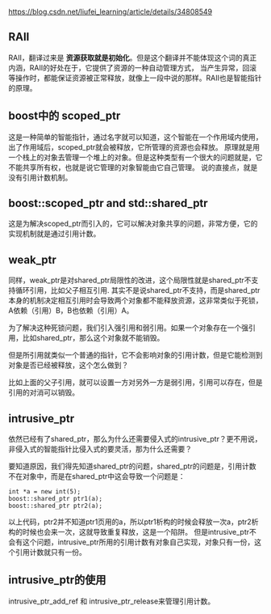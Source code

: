 https://blog.csdn.net/liufei_learning/article/details/34808549

## RAII
RAII，翻译过来是 **资源获取就是初始化**。但是这个翻译并不能体现这个词的真正内涵，RAII的好处在于，它提供了资源的一种自动管理方式，
当产生异常，回滚等操作时，都能保证资源被正常释放，就像上一段中说的那样。RAII也是智能指针的原理。

## boost中的 scoped_ptr
这是一种简单的智能指针，通过名字就可以知道，这个智能在一个作用域内使用，出了作用域后，scoped_ptr就会被释放，它所管理的资源也会释放。
原理就是用一个栈上的对象去管理一个堆上的对象。但是这种类型有一个很大的问题就是，它不能共享所有权，也就是说它管理的对象智能由它自己管理。
说的直接点，就是没有引用计数机制。

## boost::scoped_ptr and std::shared_ptr
这是为解决scoped_ptr而引入的，它可以解决对象共享的问题，非常方便，它的实现机制就是通过引用计数。

## weak_ptr
同样，weak_ptr是对shared_ptr局限性的改进，这个局限性就是shared_ptr不支持循环引用，比如父子相互引用.
其实不是说shared_ptr不支持，而是shared_ptr本身的机制决定相互引用时会导致两个对象都不能释放资源，这非常类似于死锁，A依赖（引用）B，B也依赖（引用）A。

为了解决这种死锁问题，我们引入强引用和弱引用。如果一个对象存在一个强引用，比如shared_ptr，那么这个对象就不能销毁。

但是所引用就类似一个普通的指针，它不会影响对象的引用计数，但是它能检测到对象是否已经被释放，这个怎么做到？

比如上面的父子引用，就可以设置一方对另外一方是弱引用，引用可以存在，但是引用的对消可以销毁。

## intrusive_ptr
依然已经有了shared_ptr，那么为什么还需要侵入式的intrusive_ptr？更不用说，非侵入式的智能指针比侵入式的要灵活，那为什么还需要？

要知道原因，我们得先知道shared_ptr的问题，shared_ptr的问题是，引用计数不在对象中，而是在shared_ptr中这会导致一个问题是：
```
int *a = new int(5);
boost::shared_ptr ptr1(a);
boost::shared_ptr ptr2(a);
```
以上代码，ptr2并不知道ptr1页用的a，所以ptr1析构的时候会释放一次a，ptr2析构的时候也会来一次，这就导致重复释放，这是一个陷阱。
但是intrusive_ptr不会有这个问题，intrusive_ptr所用的引用计数有对象自己实现，对象只有一份，这个引用计数就只有一份。

## intrusive_ptr的使用
intrusive_ptr_add_ref 和 intrusive_ptr_release来管理引用计数。
